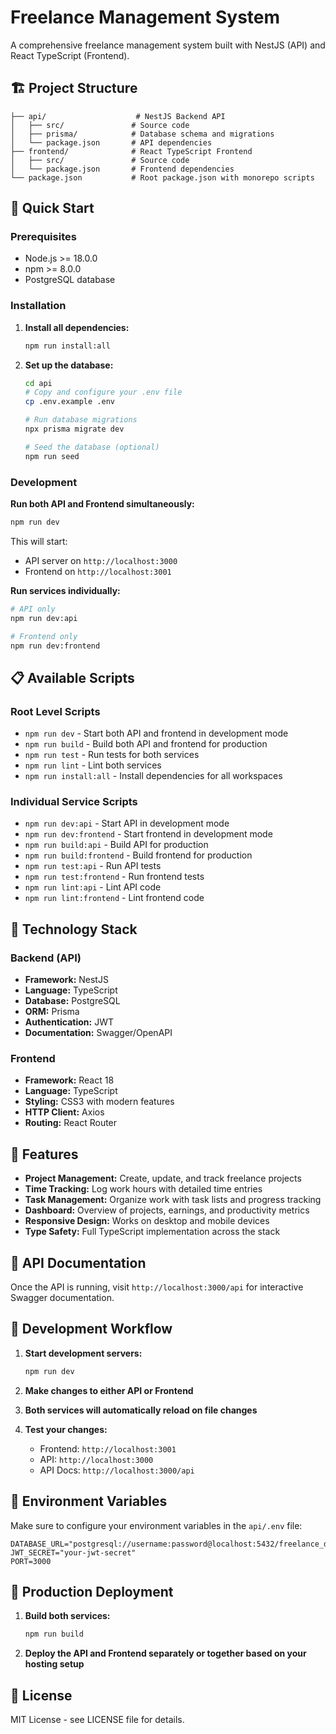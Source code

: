 # Freelance Management System

A comprehensive freelance management system built with NestJS (API) and React TypeScript (Frontend).

## 🏗️ Project Structure

```
├── api/                    # NestJS Backend API
│   ├── src/               # Source code
│   ├── prisma/            # Database schema and migrations
│   └── package.json       # API dependencies
├── frontend/              # React TypeScript Frontend
│   ├── src/               # Source code
│   └── package.json       # Frontend dependencies
└── package.json           # Root package.json with monorepo scripts
```

## 🚀 Quick Start

### Prerequisites
- Node.js >= 18.0.0
- npm >= 8.0.0
- PostgreSQL database

### Installation

1. **Install all dependencies:**
   ```bash
   npm run install:all
   ```

2. **Set up the database:**
   ```bash
   cd api
   # Copy and configure your .env file
   cp .env.example .env
   
   # Run database migrations
   npx prisma migrate dev
   
   # Seed the database (optional)
   npm run seed
   ```

### Development

**Run both API and Frontend simultaneously:**
```bash
npm run dev
```

This will start:
- API server on `http://localhost:3000`
- Frontend on `http://localhost:3001`

**Run services individually:**
```bash
# API only
npm run dev:api

# Frontend only
npm run dev:frontend
```

## 📋 Available Scripts

### Root Level Scripts
- `npm run dev` - Start both API and frontend in development mode
- `npm run build` - Build both API and frontend for production
- `npm run test` - Run tests for both services
- `npm run lint` - Lint both services
- `npm run install:all` - Install dependencies for all workspaces

### Individual Service Scripts
- `npm run dev:api` - Start API in development mode
- `npm run dev:frontend` - Start frontend in development mode
- `npm run build:api` - Build API for production
- `npm run build:frontend` - Build frontend for production
- `npm run test:api` - Run API tests
- `npm run test:frontend` - Run frontend tests
- `npm run lint:api` - Lint API code
- `npm run lint:frontend` - Lint frontend code

## 🔧 Technology Stack

### Backend (API)
- **Framework:** NestJS
- **Language:** TypeScript
- **Database:** PostgreSQL
- **ORM:** Prisma
- **Authentication:** JWT
- **Documentation:** Swagger/OpenAPI

### Frontend
- **Framework:** React 18
- **Language:** TypeScript
- **Styling:** CSS3 with modern features
- **HTTP Client:** Axios
- **Routing:** React Router

## 🌟 Features

- **Project Management:** Create, update, and track freelance projects
- **Time Tracking:** Log work hours with detailed time entries
- **Task Management:** Organize work with task lists and progress tracking
- **Dashboard:** Overview of projects, earnings, and productivity metrics
- **Responsive Design:** Works on desktop and mobile devices
- **Type Safety:** Full TypeScript implementation across the stack

## 🔗 API Documentation

Once the API is running, visit `http://localhost:3000/api` for interactive Swagger documentation.

## 🤝 Development Workflow

1. **Start development servers:**
   ```bash
   npm run dev
   ```

2. **Make changes to either API or Frontend**

3. **Both services will automatically reload on file changes**

4. **Test your changes:**
   - Frontend: `http://localhost:3001`
   - API: `http://localhost:3000`
   - API Docs: `http://localhost:3000/api`

## 📝 Environment Variables

Make sure to configure your environment variables in the `api/.env` file:

```env
DATABASE_URL="postgresql://username:password@localhost:5432/freelance_db"
JWT_SECRET="your-jwt-secret"
PORT=3000
```

## 🚀 Production Deployment

1. **Build both services:**
   ```bash
   npm run build
   ```

2. **Deploy the API and Frontend separately or together based on your hosting setup**

## 📄 License

MIT License - see LICENSE file for details.